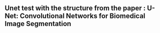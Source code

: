 ## Unet test with the structure from the paper : U-Net: Convolutional Networks for Biomedical Image Segmentation
